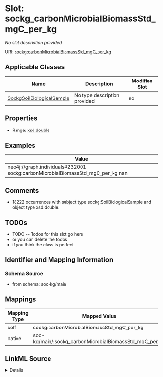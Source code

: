 

# Slot: sockg_carbonMicrobialBiomassStd_mgC_per_kg


_No slot description provided_





URI: [sockg:carbonMicrobialBiomassStd_mgC_per_kg](http://www.semanticweb.org/sockg/ontologies/2024/0/soil-carbon-ontology/carbonMicrobialBiomassStd_mgC_per_kg)



<!-- no inheritance hierarchy -->





## Applicable Classes

| Name | Description | Modifies Slot |
| --- | --- | --- |
| [SockgSoilBiologicalSample](../classes/SockgSoilBiologicalSample.md) | No type description provided |  no  |







## Properties

* Range: [xsd:double](http://www.w3.org/2001/XMLSchema#double)






## Examples

| Value |
| --- |
| neo4j://graph.individuals#232001 sockg:carbonMicrobialBiomassStd_mgC_per_kg nan |

## Comments

* 18222 occurrences with subject type sockg:SoilBiologicalSample and object type xsd:double.

## TODOs

* TODO -- Todos for this slot go here
* or you can delete the todos
* if you think the class is perfect.

## Identifier and Mapping Information







### Schema Source


* from schema: soc-kg/main




## Mappings

| Mapping Type | Mapped Value |
| ---  | ---  |
| self | sockg:carbonMicrobialBiomassStd_mgC_per_kg |
| native | soc-kg/main/:sockg_carbonMicrobialBiomassStd_mgC_per_kg |




## LinkML Source

<details>
```yaml
name: sockg_carbonMicrobialBiomassStd_mgC_per_kg
description: No slot description provided
todos:
- TODO -- Todos for this slot go here
- or you can delete the todos
- if you think the class is perfect.
comments:
- 18222 occurrences with subject type sockg:SoilBiologicalSample and object type xsd:double.
examples:
- value: neo4j://graph.individuals#232001 sockg:carbonMicrobialBiomassStd_mgC_per_kg
    nan
from_schema: soc-kg/main
rank: 1000
slot_uri: sockg:carbonMicrobialBiomassStd_mgC_per_kg
alias: sockg_carbonMicrobialBiomassStd_mgC_per_kg
domain_of:
- sockg_SoilBiologicalSample
range: double

```
</details>